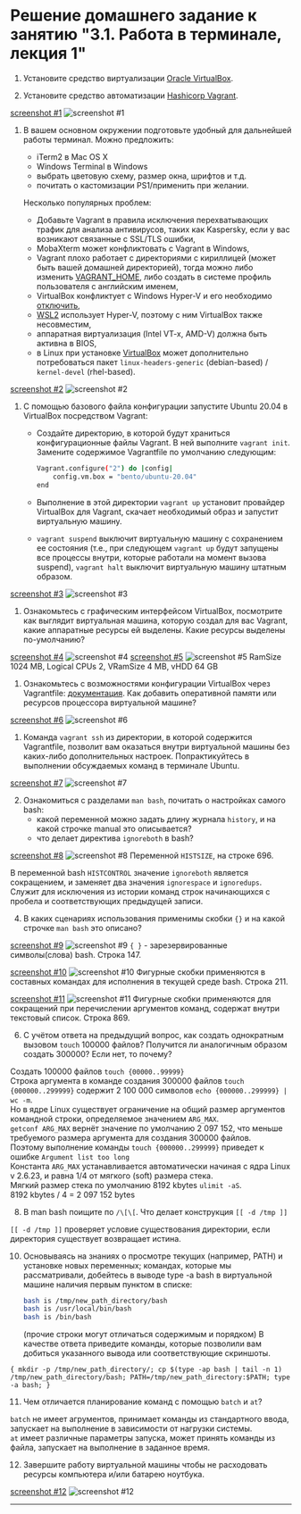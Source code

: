 # Решение домашнего задание к занятию "3.1. Работа в терминале, лекция 1"

1. Установите средство виртуализации [Oracle VirtualBox](https://www.virtualbox.org/).

1. Установите средство автоматизации [Hashicorp Vagrant](https://www.vagrantup.com/).

[screenshot #1](https://i.imgur.com/zGiCKDT.png)
![screenshot #1](https://i.imgur.com/zGiCKDT.png)

1. В вашем основном окружении подготовьте удобный для дальнейшей работы терминал. Можно предложить:

	* iTerm2 в Mac OS X
	* Windows Terminal в Windows
	* выбрать цветовую схему, размер окна, шрифтов и т.д.
	* почитать о кастомизации PS1/применить при желании.

	Несколько популярных проблем:
	* Добавьте Vagrant в правила исключения перехватывающих трафик для анализа антивирусов, таких как Kaspersky, если у вас возникают связанные с SSL/TLS ошибки,
	* MobaXterm может конфликтовать с Vagrant в Windows,
	* Vagrant плохо работает с директориями с кириллицей (может быть вашей домашней директорией), тогда можно либо изменить [VAGRANT_HOME](https://www.vagrantup.com/docs/other/environmental-variables#vagrant_home), либо создать в системе профиль пользователя с английским именем,
	* VirtualBox конфликтует с Windows Hyper-V и его необходимо [отключить](https://www.vagrantup.com/docs/installation#windows-virtualbox-and-hyper-v),
	* [WSL2](https://docs.microsoft.com/ru-ru/windows/wsl/wsl2-faq#does-wsl-2-use-hyper-v-will-it-be-available-on-windows-10-home) использует Hyper-V, поэтому с ним VirtualBox также несовместим,
	* аппаратная виртуализация (Intel VT-x, AMD-V) должна быть активна в BIOS,
	* в Linux при установке [VirtualBox](https://www.virtualbox.org/wiki/Linux_Downloads) может дополнительно потребоваться пакет `linux-headers-generic` (debian-based) / `kernel-devel` (rhel-based).

[screenshot #2](https://i.imgur.com/F67FxQz.png)
![screenshot #2](https://i.imgur.com/F67FxQz.png)

1. С помощью базового файла конфигурации запустите Ubuntu 20.04 в VirtualBox посредством Vagrant:

    * Создайте директорию, в которой будут храниться конфигурационные файлы Vagrant. В ней выполните `vagrant init`. Замените содержимое Vagrantfile по умолчанию следующим:

        ```bash
        Vagrant.configure("2") do |config|
            config.vm.box = "bento/ubuntu-20.04"
        end
        ```

    * Выполнение в этой директории `vagrant up` установит провайдер VirtualBox для Vagrant, скачает необходимый образ и запустит виртуальную машину.

    * `vagrant suspend` выключит виртуальную машину с сохранением ее состояния (т.е., при следующем `vagrant up` будут запущены все процессы внутри, которые работали на момент вызова suspend), `vagrant halt` выключит виртуальную машину штатным образом.

[screenshot #3](https://i.imgur.com/BVvse9n.png)
![screenshot #3](https://i.imgur.com/BVvse9n.png)

1. Ознакомьтесь с графическим интерфейсом VirtualBox, посмотрите как выглядит виртуальная машина, которую создал для вас Vagrant, какие аппаратные ресурсы ей выделены. Какие ресурсы выделены по-умолчанию?

[screenshot #4](https://i.imgur.com/hjjOavA.png)
![screenshot #4](https://i.imgur.com/hjjOavA.png)
[screenshot #5](https://i.imgur.com/wUIAXp1.png)
![screenshot #5](https://i.imgur.com/wUIAXp1.png)
RamSize 1024 MB, Logical CPUs 2, VRamSize 4 MB, vHDD 64 GB  

1. Ознакомьтесь с возможностями конфигурации VirtualBox через Vagrantfile: [документация](https://www.vagrantup.com/docs/providers/virtualbox/configuration.html). Как добавить оперативной памяти или ресурсов процессора виртуальной машине?

[screenshot #6](https://i.imgur.com/4jGXuPD.png)
![screenshot #6](https://i.imgur.com/4jGXuPD.png)

1. Команда `vagrant ssh` из директории, в которой содержится Vagrantfile, позволит вам оказаться внутри виртуальной машины без каких-либо дополнительных настроек. Попрактикуйтесь в выполнении обсуждаемых команд в терминале Ubuntu.

[screenshot #7](https://i.imgur.com/LBNhjCq.png)
![screenshot #7](https://i.imgur.com/LBNhjCq.png)

2. Ознакомиться с разделами `man bash`, почитать о настройках самого bash:
    * какой переменной можно задать длину журнала `history`, и на какой строчке manual это описывается?
    * что делает директива `ignoreboth` в bash?

[screenshot #8](https://i.imgur.com/WgWR7LY.png)
![screenshot #8](https://i.imgur.com/WgWR7LY.png)
Переменной `HISTSIZE`, на строке 696.  

В переменной bash `HISTCONTROL` значение `ignoreboth` является сокращением, и заменяет два значения `ignorespace` и `ignoredups`.  
Служит для исключения из истории команд строк начинающихся с пробела и соответствующих предыдущей записи.  

4. В каких сценариях использования применимы скобки `{}` и на какой строчке `man bash` это описано?

[screenshot #9](https://i.imgur.com/Q5N18ve.png)
![screenshot #9](https://i.imgur.com/Q5N18ve.png)
`{ }` - зарезервированные символы(слова) bash. Строка 147.  

[screenshot #10](https://i.imgur.com/j1H7CHa.png)
![screenshot #10](https://i.imgur.com/j1H7CHa.png)
Фигурные скобки применяются в составных командах для исполнения в текущей среде bash. Строка 211.  

[screenshot #11](https://i.imgur.com/JGpWwFx.png)
![screenshot #11](https://i.imgur.com/JGpWwFx.png)
Фигурные скобки применяются для сокращений при перечислении аргументов команд, содержат внутри текстовый список. Строка 869.  

6. С учётом ответа на предыдущий вопрос, как создать однократным вызовом `touch` 100000 файлов? Получится ли аналогичным образом создать 300000? Если нет, то почему?

Создать 100000 файлов `touch {00000..99999}`  
Строка аргумента в команде создания 300000 файлов `touch {000000..299999}` содержит 2 100 000 символов `echo {000000..299999} | wc -m`.  
Но в ядре Linux существует ограничение на общий размер аргументов командной строки, определяемое значением `ARG_MAX`.  
`getconf ARG_MAX` вернёт значение по умолчанию 2 097 152, что меньше требуемого размера аргумента для создания 300000 файлов.  
Поэтому выполнение команды `touch {000000..299999}` приведет к ошибке `Argument list too long`  
Константа `ARG_MAX` устанавливается автоматически начиная с ядра Linux v 2.6.23, и равна 1/4 от мягкого (soft) размера стека.  
Мягкий размер стека по умолчанию 8192 kbytes `ulimit -aS`.  
8192 kbytes / 4 = 2 097 152 bytes  

8. В man bash поищите по `/\[\[`. Что делает конструкция `[[ -d /tmp ]]`

`[[ -d /tmp ]]` проверяет условие существования директории, если директория существует возвращает истина.  

10. Основываясь на знаниях о просмотре текущих (например, PATH) и установке новых переменных; командах, которые мы рассматривали, добейтесь в выводе type -a bash в виртуальной машине наличия первым пунктом в списке:

     ```bash
     bash is /tmp/new_path_directory/bash
     bash is /usr/local/bin/bash
     bash is /bin/bash
     ```

     (прочие строки могут отличаться содержимым и порядком)
     В качестве ответа приведите команды, которые позволили вам добиться указанного вывода или соответствующие скриншоты.

`{ mkdir -p /tmp/new_path_directory/; cp $(type -ap bash | tail -n 1) /tmp/new_path_directory/bash; PATH=/tmp/new_path_directory:$PATH; type -a bash; }`  

11. Чем отличается планирование команд с помощью `batch` и `at`?

`batch` не имеет агрументов, принимает команды из стандартного ввода, запускает на выполнение в зависимости от нагрузки системы.  
`at` имеет различные параметры запуска, может принять команды из файла, запускает на выполнение в заданное время.  

12. Завершите работу виртуальной машины чтобы не расходовать ресурсы компьютера и/или батарею ноутбука.

[screenshot #12](https://i.imgur.com/50UsQ0B.png)
![screenshot #12](https://i.imgur.com/50UsQ0B.png) 

 ---